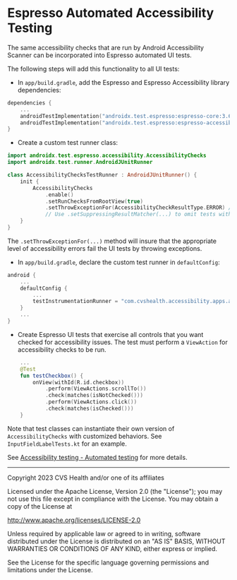 # Espresso Automated Accessibility Testing
The same accessibility checks that are run by Android Accessibility Scanner can be incorporated into Espresso automated UI tests.

The following steps will add this functionality to all UI tests:

* In `app/build.gradle`, add the Espresso and Espresso Accessibility library dependencies:

```kotlin
dependencies {
    ...
    androidTestImplementation("androidx.test.espresso:espresso-core:3.6.1")
    androidTestImplementation("androidx.test.espresso:espresso-accessibility:3.6.1")
}
```

* Create a custom test runner class:

```kotlin
import androidx.test.espresso.accessibility.AccessibilityChecks
import androidx.test.runner.AndroidJUnitRunner

class AccessibilityChecksTestRunner : AndroidJUnitRunner() {
    init {
        AccessibilityChecks
            .enable()
            .setRunChecksFromRootView(true)
            .setThrowExceptionFor(AccessibilityCheckResultType.ERROR) // Or INFO, WARNING, ... 
            // Use .setSuppressingResultMatcher(...) to omit tests with false positive test results.
    }
}
```

The `.setThrowExceptionFor(...)` method will insure that the appropriate level of accessibility errors fail the UI tests by throwing exceptions. 

* In `app/build.gradle`, declare the custom test runner in `defaultConfig`:

```kotlin
android {
    ...
    defaultConfig {
        ...
        testInstrumentationRunner = "com.cvshealth.accessibility.apps.androidviewaccessibilitytechniques.AccessibilityChecksTestRunner"
    }
    ...
}
```

* Create Espresso UI tests that exercise all controls that you want checked for accessibility issues. The test must perform a `ViewAction` for accessibility checks to be run.

```kotlin
    ...
    @Test
    fun testCheckbox() {
        onView(withId(R.id.checkbox))
            .perform(ViewActions.scrollTo())
            .check(matches(isNotChecked()))
            .perform(ViewActions.click())
            .check(matches(isChecked()))
    }
```

Note that test classes can instantiate their own version of `AccessibilityChecks` with customized behaviors. See `InputFieldLabelTests.kt` for an example.


See [Accessibility testing - Automated testing](https://developer.android.com/guide/topics/ui/accessibility/testing#automated) for more details.


----

Copyright 2023 CVS Health and/or one of its affiliates

Licensed under the Apache License, Version 2.0 (the "License");
you may not use this file except in compliance with the License.
You may obtain a copy of the License at

http://www.apache.org/licenses/LICENSE-2.0

Unless required by applicable law or agreed to in writing, software
distributed under the License is distributed on an "AS IS" BASIS,
WITHOUT WARRANTIES OR CONDITIONS OF ANY KIND, either express or implied.

See the License for the specific language governing permissions and
limitations under the License.

